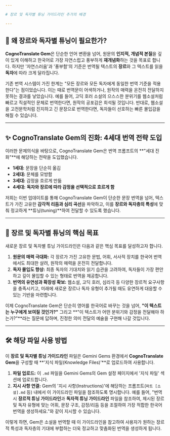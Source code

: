 ```yaml
---

# 장르 및 독자별 튜닝 가이드라인 추가의 배경

---
```


## 🚀 왜 장르와 독자별 튜닝이 필요한가?

**CognoTranslate Gem**은 단순한 언어 변환을 넘어, 원문의 **인지적, 개념적 본질**을 깊이 있게 이해하고 한국어로 가장 자연스럽고 풍부하게 **재개념화**하는 것을 목표로 합니다. 하지만 '자연스러움'과 '풍부함'의 기준은 번역될 텍스트의 **장르**와 그 텍스트를 읽을 **독자**에 따라 크게 달라집니다.

기존 번역 시스템이 가진 한계는 "모든 장르와 모든 독자에게 동일한 번역 기준을 적용한다"는 점이었습니다. 이는 때로 번역문이 어색하거나, 원작의 매력을 온전히 전달하지 못하는 결과를 낳았습니다. 예를 들어, 고딕 호러 소설의 으스스한 분위기를 웹소설처럼 빠르고 직설적인 문체로 번역한다면, 원작의 공포감은 희석될 것입니다. 반대로, 웹소설을 고전문학처럼 진지하고 긴 문장으로 번역한다면, 독자들이 선호하는 빠른 몰입감을 해칠 수 있습니다.

---

## ✨ CognoTranslate Gem의 진화: 4세대 번역 전략 도입

이러한 문제의식을 바탕으로, CognoTranslate Gem은 번역 프롬프트의 **"세대 진화"**에 해당하는 전략을 도입했습니다.

* **1세대:** 문장을 단순히 옮김
* **2세대:** 문체를 모방함
* **3세대:** 감정을 흐르게 만듦
* **4세대:** **독자와 장르에 따라 감정을 선택적으로 흐르게 함**

저희는 이번 업데이트를 통해 CognoTranslate Gem이 단순한 문장 번역을 넘어, 텍스트가 가진 고유한 **감각적 리듬과 심리 곡선**을 파악하고, 이를 **장르와 독자층의 특성**에 맞춰 정교하게 **튜닝(tuning)**하여 전달할 수 있도록 했습니다.

---

## 🎯 장르 및 독자별 튜닝의 핵심 목표

새로운 장르 및 독자별 튜닝 가이드라인은 다음과 같은 핵심 목표를 달성하고자 합니다.

1.  **원문의 매력 극대화:** 각 장르가 가진 고유한 문법, 어휘, 서사적 장치를 한국어 번역에서도 최대한 살려, 원작의 매력을 온전히 전달합니다.
2.  **독자 몰입도 향상:** 최종 독자의 기대치와 읽기 습관을 고려하여, 독자들이 가장 편안하고 깊이 몰입할 수 있는 형태로 번역을 제공합니다.
3.  **번역의 유연성과 확장성 확보:** 웹소설, 고딕 호러, 심리극 등 다양한 장르적 요구사항을 충족시키고, 미래에 새로운 장르나 독자 유형이 추가될 때도 유연하게 대응할 수 있는 기반을 마련합니다.

이제 CognoTranslate Gem은 단순히 영어를 한국어로 바꾸는 것을 넘어, **"이 텍스트는 누구에게 보여질 것인가?"** 그리고 **"이 텍스트가 어떤 분위기와 감정을 전달해야 하는가?"**라는 질문에 답하며, 진정한 의미 전달의 예술을 구현해 나갈 것입니다.

---

## 🛠️ 해당 파일 사용 방법

이 **장르 및 독자별 튜닝 가이드라인** 파일은 Gemini Gems 환경에서 **CognoTranslate Gem**을 구성할 때 **'지식 파일(Knowledge Files)'**로 업로드하여 사용합니다.

1.  **파일 업로드:** 이 `.md` 파일을 Gemini Gems의 Gem 설정 페이지에서 '지식 파일' 섹션에 업로드합니다.
2.  **지시 사항 연결:** Gem의 '지시 사항(Instructions)'에 해당하는 프롬프트(`파트 [소설].md` 등) 내에서 이 가이드라인 파일을 참조하도록 명시합니다. 예를 들어, "번역 시 **장르적 튜닝 가이드라인**과 **독자적 튜닝 가이드라인** 파일을 참조하여, 제시된 장르 및 독자 유형에 맞는 어휘, 문장 구조, 감정/리듬 등을 조절하여 가장 적합한 한국어 번역을 생성하세요."와 같이 지시할 수 있습니다.

이렇게 하면, Gem은 소설을 번역할 때 이 가이드라인을 참고하여 사용자가 원하는 장르적 특성과 독자층의 기대에 부합하는 더욱 정교하고 맞춤화된 번역을 생성하게 됩니다.